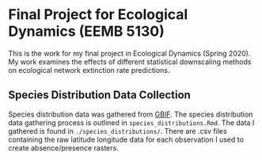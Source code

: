 # Final Project for Ecological Dynamics (EEMB 5130)

This is the work for my final project in Ecological Dynamics (Spring 2020). My work examines the effects of different statistical downscaling methods on ecological network extinction rate predictions.

## Species Distribution Data Collection

Species distribution data was gathered from [GBIF](gbif.org). The species distribution data gathering process is outlined in `species_distributions.Rmd`. The data I gathered is found in `./species_distributions/`. There are .csv files containing the raw latitude longitude data for each observation I used to create absence/presence rasters.
